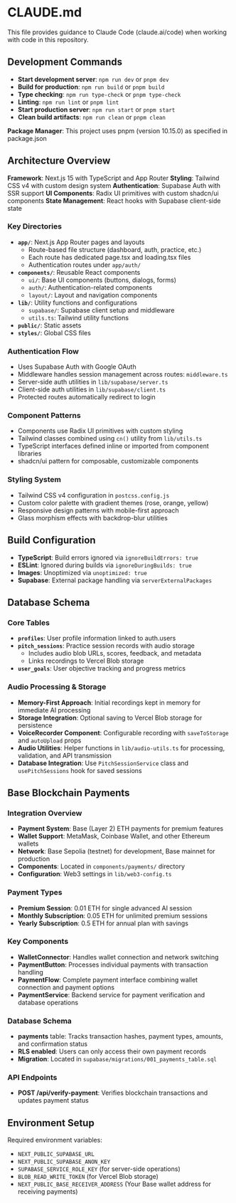 # CLAUDE.md

This file provides guidance to Claude Code (claude.ai/code) when working with code in this repository.

## Development Commands

- **Start development server**: `npm run dev` or `pnpm dev` 
- **Build for production**: `npm run build` or `pnpm build`
- **Type checking**: `npm run type-check` or `pnpm type-check`
- **Linting**: `npm run lint` or `pnpm lint`
- **Start production server**: `npm run start` or `pnpm start`
- **Clean build artifacts**: `npm run clean` or `pnpm clean`

**Package Manager**: This project uses pnpm (version 10.15.0) as specified in package.json

## Architecture Overview

**Framework**: Next.js 15 with TypeScript and App Router
**Styling**: Tailwind CSS v4 with custom design system
**Authentication**: Supabase Auth with SSR support
**UI Components**: Radix UI primitives with custom shadcn/ui components
**State Management**: React hooks with Supabase client-side state

### Key Directories

- **`app/`**: Next.js App Router pages and layouts
  - Route-based file structure (dashboard, auth, practice, etc.)
  - Each route has dedicated page.tsx and loading.tsx files
  - Authentication routes under `app/auth/`
- **`components/`**: Reusable React components
  - `ui/`: Base UI components (buttons, dialogs, forms)
  - `auth/`: Authentication-related components
  - `layout/`: Layout and navigation components
- **`lib/`**: Utility functions and configurations
  - `supabase/`: Supabase client setup and middleware
  - `utils.ts`: Tailwind utility functions
- **`public/`**: Static assets
- **`styles/`**: Global CSS files

### Authentication Flow

- Uses Supabase Auth with Google OAuth
- Middleware handles session management across routes: `middleware.ts`
- Server-side auth utilities in `lib/supabase/server.ts`
- Client-side auth utilities in `lib/supabase/client.ts`
- Protected routes automatically redirect to login

### Component Patterns

- Components use Radix UI primitives with custom styling
- Tailwind classes combined using `cn()` utility from `lib/utils.ts`
- TypeScript interfaces defined inline or imported from component libraries
- shadcn/ui pattern for composable, customizable components

### Styling System

- Tailwind CSS v4 configuration in `postcss.config.js`
- Custom color palette with gradient themes (rose, orange, yellow)
- Responsive design patterns with mobile-first approach
- Glass morphism effects with backdrop-blur utilities

## Build Configuration

- **TypeScript**: Build errors ignored via `ignoreBuildErrors: true`
- **ESLint**: Ignored during builds via `ignoreDuringBuilds: true`
- **Images**: Unoptimized via `unoptimized: true`
- **Supabase**: External package handling via `serverExternalPackages`

## Database Schema

### Core Tables
- **`profiles`**: User profile information linked to auth.users
- **`pitch_sessions`**: Practice session records with audio storage
  - Includes audio blob URLs, scores, feedback, and metadata
  - Links recordings to Vercel Blob storage
- **`user_goals`**: User objective tracking and progress metrics

### Audio Processing & Storage
- **Memory-First Approach**: Initial recordings kept in memory for immediate AI processing
- **Storage Integration**: Optional saving to Vercel Blob storage for persistence
- **VoiceRecorder Component**: Configurable recording with `saveToStorage` and `autoUpload` props
- **Audio Utilities**: Helper functions in `lib/audio-utils.ts` for processing, validation, and API transmission
- **Database Integration**: Use `PitchSessionService` class and `usePitchSessions` hook for saved sessions

## Base Blockchain Payments

### Integration Overview
- **Payment System**: Base (Layer 2) ETH payments for premium features
- **Wallet Support**: MetaMask, Coinbase Wallet, and other Ethereum wallets
- **Network**: Base Sepolia (testnet) for development, Base mainnet for production
- **Components**: Located in `components/payments/` directory
- **Configuration**: Web3 settings in `lib/web3-config.ts`

### Payment Types
- **Premium Session**: 0.01 ETH for single advanced AI session
- **Monthly Subscription**: 0.05 ETH for unlimited premium sessions
- **Yearly Subscription**: 0.5 ETH for annual plan with savings

### Key Components
- **WalletConnector**: Handles wallet connection and network switching
- **PaymentButton**: Processes individual payments with transaction handling
- **PaymentFlow**: Complete payment interface combining wallet connection and payment options
- **PaymentService**: Backend service for payment verification and database operations

### Database Schema
- **payments** table: Tracks transaction hashes, payment types, amounts, and confirmation status
- **RLS enabled**: Users can only access their own payment records
- **Migration**: Located in `supabase/migrations/001_payments_table.sql`

### API Endpoints
- **POST /api/verify-payment**: Verifies blockchain transactions and updates payment status

## Environment Setup

Required environment variables:
- `NEXT_PUBLIC_SUPABASE_URL`
- `NEXT_PUBLIC_SUPABASE_ANON_KEY` 
- `SUPABASE_SERVICE_ROLE_KEY` (for server-side operations)
- `BLOB_READ_WRITE_TOKEN` (for Vercel Blob storage)
- `NEXT_PUBLIC_BASE_RECEIVER_ADDRESS` (Your Base wallet address for receiving payments)